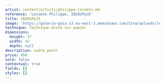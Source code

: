 ```yaml
---
artist: content/artists/philippe-lecomte.md
reference: 'Lecomte Philippe, 2020SPp35'
title: 2020SPp35
image: 'https://galerie-gaia.s3.eu-west-3.amazonaws.com/tina/uploads/lecomte-philippe/Philippe Lecomte - 2020_35 - 57x42.jpg'
technique: Technique mixte sur papier
dimensions:
  height: 57
  width: 42
  depth: null
description: cadre peint
price: 450
sold: false
contextual: true
fields: []
styles: []
---
```


